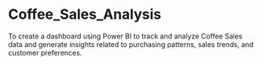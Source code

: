 # Coffee_Sales_Analysis

To create a dashboard using Power BI to track and analyze Coffee Sales data and generate insights related to purchasing patterns, sales trends, and customer preferences.

